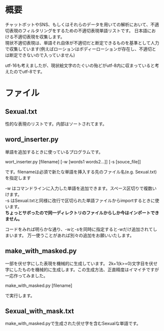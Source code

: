 # 概要
チャットボットやSNS、もしくはそれらのデータを用いての解析において、不適切表現のフィルタリングをするための不適切表現単語リストです。
日本語における不適切表現を収集します。  
現状不適切表現は、単語それ自体が不適切だと断定できるものを基準として人力で収集しています(例えばローションはボディーローションが存在し、不適切とは断定できないので入っていません)  

utf-16も考えましたが、現状絵文字のたぐいの殆どがutf-8内に収まっていると考えたのでutf-8です。

# ファイル

## Sexual.txt
性的な表現のリストです。内部はソートされてます。

## word_inserter.py
単語を追加するときに使っているプログラムです。

wort_inserter.py [filename] [-w [words1 words2...]] [-s [souce_file]]

です。filenameは必須で新たな単語を挿入する先のファイル名(e.g. Sexual.txt)を指定します

-w はコマンドラインに入力した単語を追加できます。スペース区切りで複数いけます。  
-s はSexual.txtと同様に改行で区切られた単語ファイルからimportするときに使います。  
**ちょっとサボったので同一ディレクトリのファイルからしか今はインポートできません。**

コードをみれば明らかな通り、-wと-sを同時に指定すると-wだけ追加されてしまいます。
万一使うことがあれば別々の追加をお願いいたします。

## make_with_masked.py
一部を伏せ字にした表現を機械的に生成しています。
2k+1(k>=0)文字目を伏せ字にしたものを機械的に生成します。この生成方法、正直精度はイマイチですが一応作ってみました。

make_with_masked.py [filename]

で実行します。

## Sexual_with_mask.txt
make_with_masked.pyで生成された伏せ字を含むSexualな単語です。